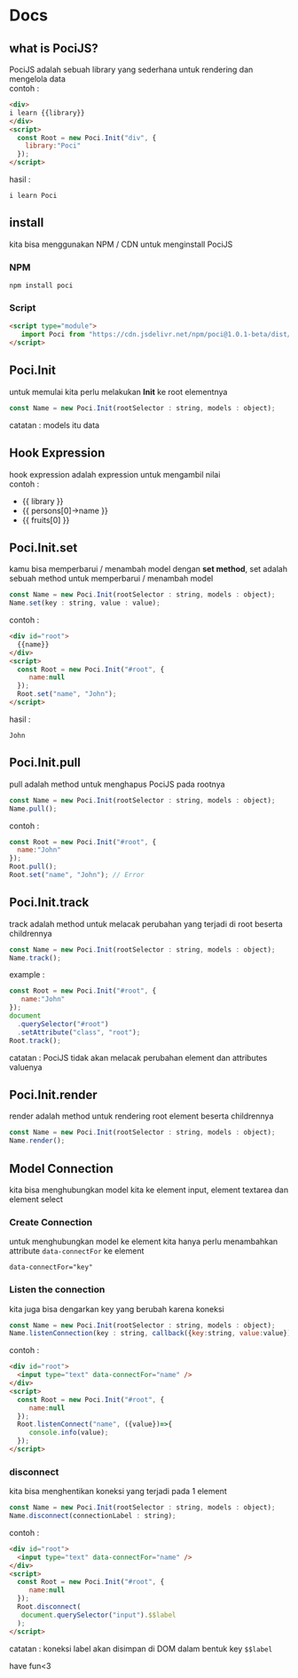 # Docs
## what is PociJS?
PociJS adalah sebuah library yang sederhana untuk rendering dan mengelola data   
contoh :
```html
<div>
i learn {{library}}
</div>
<script>
  const Root = new Poci.Init("div", {
    library:"Poci"
  });
</script>
```  
hasil :
```
i learn Poci
```

## install
kita bisa menggunakan NPM / CDN untuk menginstall PociJS  
### NPM
```
npm install poci
```

### Script
```html
<script type="module">
   import Poci from "https://cdn.jsdelivr.net/npm/poci@1.0.1-beta/dist/main.mjs";
</script>
```  

## Poci.Init
untuk memulai kita perlu melakukan **Init** ke root elementnya   
```js
const Name = new Poci.Init(rootSelector : string, models : object);
```  
catatan : models itu data

## Hook Expression
hook expression adalah expression untuk mengambil nilai   
contoh :   
- {{ library }}
- {{ persons[0]->name }}
- {{ fruits[0] }}  

## Poci.Init.set
kamu bisa memperbarui / menambah model dengan **set method**, set adalah sebuah method untuk memperbarui / menambah model   
```js
const Name = new Poci.Init(rootSelector : string, models : object);
Name.set(key : string, value : value);
```  
contoh :
```html
<div id="root">
  {{name}}
</div>
<script>
  const Root = new Poci.Init("#root", {
     name:null
  });
  Root.set("name", "John");
</script>
```  
hasil :
```
John
```  

## Poci.Init.pull
pull adalah method untuk menghapus PociJS pada rootnya   
```js
const Name = new Poci.Init(rootSelector : string, models : object);
Name.pull();
```  
contoh :
```js
const Root = new Poci.Init("#root", {
  name:"John"
});
Root.pull();
Root.set("name", "John"); // Error
```

## Poci.Init.track
track adalah method untuk melacak perubahan yang terjadi di root beserta childrennya    
```js
const Name = new Poci.Init(rootSelector : string, models : object);
Name.track();
```  
example :  
```js
const Root = new Poci.Init("#root", {
   name:"John"
});
document
  .querySelector("#root")
  .setAttribute("class", "root");
Root.track();
```  
catatan : PociJS tidak akan melacak perubahan element dan attributes valuenya

## Poci.Init.render
render adalah method untuk rendering root element beserta childrennya   
```js
const Name = new Poci.Init(rootSelector : string, models : object);
Name.render();
```  

## Model Connection
kita bisa menghubungkan model kita ke element input, element textarea dan element select
### Create Connection
untuk menghubungkan model ke element kita hanya perlu menambahkan attribute  ```data-connectFor``` ke element    
```
data-connectFor="key"
```   

### Listen the connection
kita juga bisa dengarkan key yang berubah karena koneksi     
```js
const Name = new Poci.Init(rootSelector : string, models : object);
Name.listenConnection(key : string, callback({key:string, value:value}) : function);
```  
contoh :  
```html
<div id="root">
  <input type="text" data-connectFor="name" />
</div>
<script>
  const Root = new Poci.Init("#root", {
     name:null
  });
  Root.listenConnect("name", ({value})=>{
     console.info(value);
  });
</script>
```   

### disconnect
kita bisa menghentikan koneksi yang terjadi pada 1 element   
```js
const Name = new Poci.Init(rootSelector : string, models : object);
Name.disconnect(connectionLabel : string);
```  
contoh :  
```html
<div id="root">
  <input type="text" data-connectFor="name" />
</div>
<script>
  const Root = new Poci.Init("#root", {
     name:null
  });
  Root.disconnect(
   document.querySelector("input").$$label
  );
</script>
```  
catatan : koneksi label akan disimpan di DOM dalam bentuk key ```$$label```

have fun<3
